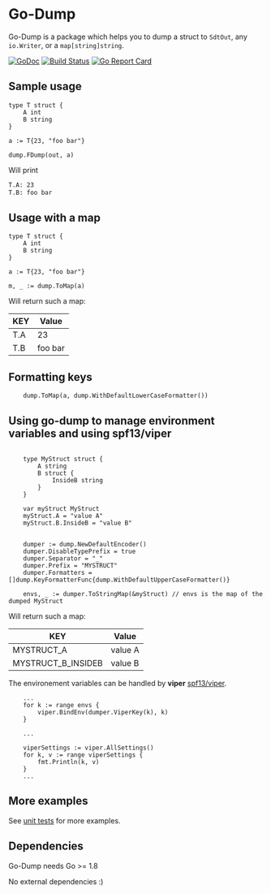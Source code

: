 # Go-Dump

Go-Dump is a package which helps you to dump a struct to `SdtOut`, any `io.Writer`, or a `map[string]string`.

[![GoDoc](https://img.shields.io/badge/godoc-reference-blue.svg)](http://godoc.org/github.com/fsamin/go-dump) [![Build Status](https://travis-ci.org/fsamin/go-dump.svg?branch=master)](https://travis-ci.org/fsamin/go-dump) [![Go Report Card](https://goreportcard.com/badge/github.com/fsamin/go-dump)](https://goreportcard.com/report/github.com/fsamin/go-dump)

## Sample usage

````golang
type T struct {
    A int
    B string
}

a := T{23, "foo bar"}

dump.FDump(out, a)
````

Will print

````bash
T.A: 23
T.B: foo bar
````

## Usage with a map

```golang
type T struct {
    A int
    B string
}

a := T{23, "foo bar"}

m, _ := dump.ToMap(a)
```

Will return such a map:

| KEY           | Value         |
| ------------- | ------------- |
| T.A           | 23            |
| T.B           | foo bar       |

## Formatting keys

```golang
    dump.ToMap(a, dump.WithDefaultLowerCaseFormatter())
```

## Using go-dump to manage environment variables and using spf13/viper
```golang
    
    type MyStruct struct {
        A string
        B struct {
            InsideB string
        }
    }

    var myStruct MyStruct
    myStruct.A = "value A"
    myStruct.B.InsideB = "value B"
    

    dumper := dump.NewDefaultEncoder()
    dumper.DisableTypePrefix = true
    dumper.Separator = "_"
    dumper.Prefix = "MYSTRUCT"
    dumper.Formatters = []dump.KeyFormatterFunc{dump.WithDefaultUpperCaseFormatter()}

    envs, _ := dumper.ToStringMap(&myStruct) // envs is the map of the dumped MyStruct 
```

Will return such a map:

| KEY                    | Value         |
| ---------------------- | ------------- |
| MYSTRUCT_A             | value A       |
| MYSTRUCT_B_INSIDEB     | value B       |

The environement variables can be handled by **viper** [spf13/viper](https://github.com/spf13/viper).

```golang
    ...
    for k := range envs {
        viper.BindEnv(dumper.ViperKey(k), k)
    }
    
    ...

    viperSettings := viper.AllSettings()
    for k, v := range viperSettings {
        fmt.Println(k, v)
    }
    ...
```

## More examples

See [unit tests](dump_test.go) for more examples.

## Dependencies

Go-Dump needs Go >= 1.8

No external dependencies :)
